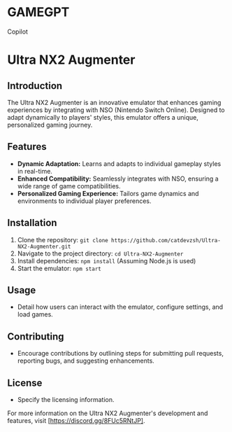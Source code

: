 # GAMEGPT
Copilot
# Ultra NX2 Augmenter

## Introduction
The Ultra NX2 Augmenter is an innovative emulator that enhances gaming experiences by integrating with NSO (Nintendo Switch Online). Designed to adapt dynamically to players' styles, this emulator offers a unique, personalized gaming journey.

## Features
- **Dynamic Adaptation:** Learns and adapts to individual gameplay styles in real-time.
- **Enhanced Compatibility:** Seamlessly integrates with NSO, ensuring a wide range of game compatibilities.
- **Personalized Gaming Experience:** Tailors game dynamics and environments to individual player preferences.

## Installation
1. Clone the repository: `git clone https://github.com/catdevzsh/Ultra-NX2-Augmenter.git`
2. Navigate to the project directory: `cd Ultra-NX2-Augmenter`
3. Install dependencies: `npm install` (Assuming Node.js is used)
4. Start the emulator: `npm start`

## Usage
- Detail how users can interact with the emulator, configure settings, and load games.

## Contributing
- Encourage contributions by outlining steps for submitting pull requests, reporting bugs, and suggesting enhancements.

## License
- Specify the licensing information.

For more information on the Ultra NX2 Augmenter's development and features, visit [https://discord.gg/8FUc5RNtJP].

